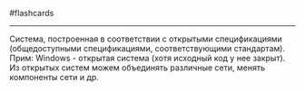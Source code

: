 #flashcards
***
Система, построенная в соответствии с открытыми спецификациями (общедоступными спецификациями, соответствующими стандартам).
Прим: Windows - открытая система (хотя исходный код у нее закрыт).
Из открытых систем можем объединять различные сети, менять компоненты сети и др.
<!--SR:!2025-10-07,11,270-->